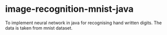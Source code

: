 # image-recognition-mnist-java
To implement neural network in java for recognising hand written digits. The data is taken from mnist dataset.
